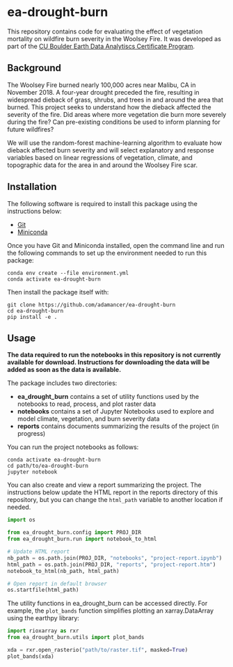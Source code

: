 # ea-drought-burn

This repository contains code for evaluating the effect of vegetation
mortality on wildfire burn severity in the Woolsey Fire. It was developed
as part of the
[CU Boulder Earth Data Analytiscs Certificate Program](https://earthlab.colorado.edu/earth-data-analytics-professional-graduate-certificate).


## Background

The Woolsey Fire burned nearly 100,000 acres near Malibu, CA in November 2018.
A four-year drought preceded the fire, resulting in widespread dieback of
grass, shrubs, and trees in and around the area that burned. This project
seeks to understand how the dieback affected the severity of the fire. Did
areas where more vegetation die burn more severely during the fire? Can
pre-existing conditions be used to inform planning for future wildfires?

We will use the random-forest machine-learning algorithm to evaluate how
dieback affected burn severity and will select explanatory and response
variables based on linear regressions of vegetation, climate, and topographic
data for the area in and around the Woolsey Fire scar.


## Installation

The following software is required to install this package using the
instructions below:

+ [Git](https://git-scm.com/downloads)
+ [Miniconda](https://docs.conda.io/en/latest/miniconda.html)

Once you have Git and Miniconda installed, open the command line and run the
following commands to set up the environment needed to run this package:

```
conda env create --file environment.yml
conda activate ea-drought-burn
```

Then install the package itself with:

```
git clone https://github.com/adamancer/ea-drought-burn
cd ea-drought-burn
pip install -e .
```


## Usage

**The data required to run the notebooks in this repository is not currently
available for download. Instructions for downloading the data will be added
as soon as the data is available.**

The package includes two directories:

+ **ea_drought_burn** contains a set of utility functions
  used by the notebooks to read, process, and plot raster data
+ **notebooks** contains a set of Jupyter Notebooks used to explore and model
  climate, vegetation, and burn severity data
+ **reports** contains documents summarizing the results of the project (in
  progress)

You can run the project notebooks as follows:

```
conda activate ea-drought-burn
cd path/to/ea-drought-burn
jupyter notebook
```

You can also create and view a report summarizing the project. The
instructions below update the HTML report in the reports directory of this
repository, but you can change the `html_path` variable to another location
if needed.

```python
import os

from ea_drought_burn.config import PROJ_DIR
from ea_drought_burn.run import notebook_to_html

# Update HTML report
nb_path = os.path.join(PROJ_DIR, "notebooks", "project-report.ipynb")
html_path = os.path.join(PROJ_DIR, "reports", "project-report.htm")
notebook_to_html(nb_path, html_path)

# Open report in default browser
os.startfile(html_path)
```

The utility functions in ea_drought_burn can be accessed directly. For example, 
the `plot_bands` function simplifies plotting an xarray.DataArray using the
earthpy library:

```python
import rioxarray as rxr
from ea_drought_burn.utils import plot_bands

xda = rxr.open_rasterio("path/to/raster.tif", masked=True)
plot_bands(xda)
```
